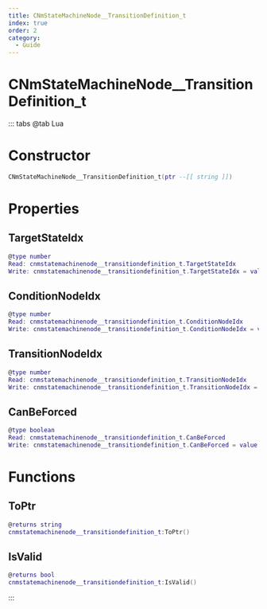 ```yaml
---
title: CNmStateMachineNode__TransitionDefinition_t
index: true
order: 2
category:
  - Guide
---
```


# CNmStateMachineNode__TransitionDefinition_t

::: tabs
@tab Lua
# Constructor
```lua
CNmStateMachineNode__TransitionDefinition_t(ptr --[[ string ]])
```
# Properties
## TargetStateIdx 
```lua
@type number
Read: cnmstatemachinenode__transitiondefinition_t.TargetStateIdx
Write: cnmstatemachinenode__transitiondefinition_t.TargetStateIdx = value
```
## ConditionNodeIdx 
```lua
@type number
Read: cnmstatemachinenode__transitiondefinition_t.ConditionNodeIdx
Write: cnmstatemachinenode__transitiondefinition_t.ConditionNodeIdx = value
```
## TransitionNodeIdx 
```lua
@type number
Read: cnmstatemachinenode__transitiondefinition_t.TransitionNodeIdx
Write: cnmstatemachinenode__transitiondefinition_t.TransitionNodeIdx = value
```
## CanBeForced 
```lua
@type boolean
Read: cnmstatemachinenode__transitiondefinition_t.CanBeForced
Write: cnmstatemachinenode__transitiondefinition_t.CanBeForced = value
```
# Functions
## ToPtr
```lua
@returns string
cnmstatemachinenode__transitiondefinition_t:ToPtr()
```
## IsValid
```lua
@returns bool
cnmstatemachinenode__transitiondefinition_t:IsValid()
```

:::